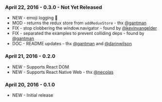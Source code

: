 ### April 22, 2016 - 0.3.0 - Not Yet Released

* NEW - emoji logging 🎉
* MOD - returns the redux store from `addReduxStore` - thx [@gantman](https://github.com/gantman)
* FIX - stop clobbering the window.navigator - found by [@kevinvangelder](https://github.com/kevinvangelder)
* FIX - separated the examples to prevent colliding deps - found by [@gantman](https://github.com/gantman)
* DOC - README updates - thx [@gantman](https://github.com/gantman) and [@darinwilson](https://github.com/darinwilson)

### April 21, 2016 - 0.2.0

* NEW - Supports React DOM
* NEW - Supports React Native Web - thx [@necolas](https://github.com/necolas)

### April 20, 2016 - 0.1.0

* NEW - Initial release

